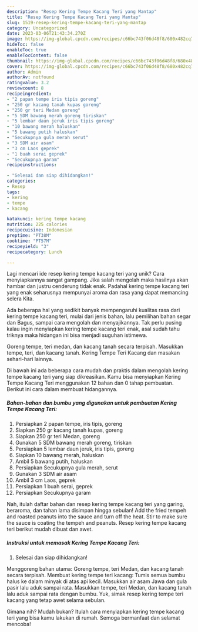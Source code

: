 ```yaml
---
description: "Resep Kering Tempe Kacang Teri yang Mantap"
title: "Resep Kering Tempe Kacang Teri yang Mantap"
slug: 1519-resep-kering-tempe-kacang-teri-yang-mantap
category: Uncategorized
date: 2023-03-06T21:43:34.270Z
image: https://img-global.cpcdn.com/recipes/c66bc743f06d48f8/680x482cq70/kering-tempe-kacang-teri-foto-resep-utama.jpg
hideToc: false
enableToc: true
enableTocContent: false
thumbnail: https://img-global.cpcdn.com/recipes/c66bc743f06d48f8/680x482cq70/kering-tempe-kacang-teri-foto-resep-utama.jpg
cover: https://img-global.cpcdn.com/recipes/c66bc743f06d48f8/680x482cq70/kering-tempe-kacang-teri-foto-resep-utama.jpg
author: Admin
authorAv: notfound
ratingvalue: 3.2
reviewcount: 8
recipeingredient:
- "2 papan tempe iris tipis goreng"
- "250 gr kacang tanah kupas goreng"
- "250 gr teri Medan goreng"
- "5 SDM bawang merah goreng tiriskan"
- "5 lembar daun jeruk iris tipis goreng"
- "10 bawang merah haluskan"
- "5 bawang putih haluskan"
- "Secukupnya gula merah serut"
- "3 SDM air asam"
- "3 cm Laos geprek"
- "1 buah serai geprek"
- "Secukupnya garam"
recipeinstructions:

- "Selesai dan siap dihidangkan!"
categories:
- Resep
tags:
- kering
- tempe
- kacang

katakunci: kering tempe kacang 
nutrition: 225 calories
recipecuisine: Indonesian
preptime: "PT38M"
cooktime: "PT57M"
recipeyield: "3"
recipecategory: Lunch

---
```





Lagi mencari ide resep kering tempe kacang teri yang unik? Cara menyiapkannya sangat gampang. Jika salah mengolah maka hasilnya akan hambar dan justru cenderung tidak enak. Padahal kering tempe kacang teri yang enak seharusnya mempunyai aroma dan rasa yang dapat memancing selera Kita.





Ada beberapa hal yang sedikit banyak mempengaruhi kualitas rasa dari kering tempe kacang teri, mulai dari jenis bahan, lalu pemilihan bahan segar dan Bagus, sampai cara mengolah dan menyajikannya. Tak perlu pusing kalau ingin menyiapkan kering tempe kacang teri enak,      asal sudah tahu triknya maka hidangan ini bisa menjadi suguhan istimewa.














Goreng tempe, teri medan, dan kacang tanah secara terpisah. Masukkan tempe, teri, dan kacang tanah. Kering Tempe Teri Kacang dan masakan sehari-hari lainnya.






Di bawah ini ada beberapa cara mudah dan praktis dalam mengolah kering tempe kacang teri yang siap dikreasikan. Kamu bisa menyiapkan Kering Tempe Kacang Teri menggunakan 12 bahan dan 0 tahap pembuatan. Berikut ini cara dalam membuat hidangannya.

<!--inarticleads1-->

##### Bahan-bahan dan bumbu yang digunakan untuk pembuatan Kering Tempe Kacang Teri:

1. Persiapkan 2 papan tempe, iris tipis, goreng
1. Siapkan 250 gr kacang tanah kupas, goreng
1. Siapkan 250 gr teri Medan, goreng
1. Gunakan 5 SDM bawang merah goreng, tiriskan
1. Persiapkan 5 lembar daun jeruk, iris tipis, goreng
1. Siapkan 10 bawang merah, haluskan
1. Ambil 5 bawang putih, haluskan
1. Persiapkan Secukupnya gula merah, serut
1. Gunakan 3 SDM air asam
1. Ambil 3 cm Laos, geprek
1. Persiapkan 1 buah serai, geprek
1. Persiapkan Secukupnya garam


Nah, itulah daftar bahan dan resep kering tempe kacang teri yang garing, beraroma, dan tahan lama disimpan hingga sebulan! Add the fried tempeh and roasted peanuts into the sauce and turn off the heat. Stir to make sure the sauce is coating the tempeh and peanuts. Resep kering tempe kacang teri berikut mudah dibuat dan awet. 

<!--inarticleads2-->

##### Instruksi untuk memasak Kering Tempe Kacang Teri:


1. Selesai dan siap dihidangkan!

Menggoreng bahan utama: Goreng tempe, teri Medan, dan kacang tanah secara terpisah. Membuat kering tempe teri kacang: Tumis semua bumbu halus ke dalam minyak di atas api kecil. Masukkan air asam Jawa dan gula pasir lalu aduk sampai rata. Masukkan tempe, teri Medan, dan kacang tanah lalu aduk sampai rata dengan bumbu. Yuk, simak resep kering tempe teri kacang yang tetap awet selama sebulan. 

Gimana nih? Mudah bukan? Itulah cara menyiapkan kering tempe kacang teri yang bisa kamu lakukan di rumah. Semoga bermanfaat dan selamat mencoba!
